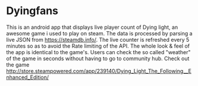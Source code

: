 # Dyingfans
This is an android app that displays live player count of Dying light, an awesome game i used to play on steam. The data is processed by parsing a live JSON from https://steamdb.info/. The live counter is refreshed every 5 minutes so as to avoid the Rate limiting of the API. The whole look &amp; feel of the app is identical to the game's. Users can check the so called "weather" of the game in seconds without having to go to community hub.
Check out the game http://store.steampowered.com/app/239140/Dying_Light_The_Following__Enhanced_Edition/
